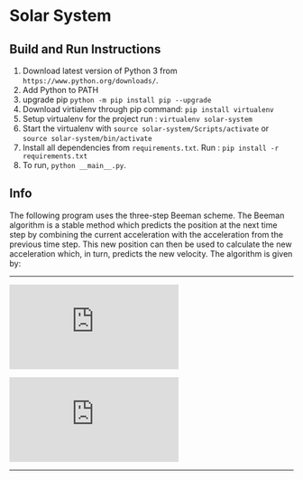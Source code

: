 # Solar System

## Build and Run Instructions
1. Download latest version of Python 3 from `https://www.python.org/downloads/`.
2. Add Python to PATH
3. upgrade pip `python -m pip install pip --upgrade`
3. Download virtialenv through pip command: `pip install virtualenv`
4. Setup virtualenv for the project run : `virtualenv solar-system`
5. Start the virtualenv with `source solar-system/Scripts/activate` or `source solar-system/bin/activate`
6. Install all dependencies from `requirements.txt`. Run : `pip install -r requirements.txt`
7. To run, `python __main__.py`.

## Info
The following program uses the three-step Beeman scheme. 
The Beeman algorithm is a stable method which predicts the position at the next 
time step by combining the current acceleration with the acceleration from the 
previous time step. This new position can then be used to calculate the new 
acceleration which, in turn, predicts the new velocity. The algorithm is given by:
___
![equation](https://latex.codecogs.com/svg.latex?%5Cvec%20r%28t%20&plus;%20%5CDelta%20t%29%20%3D%20%5Cvec%20r%28t%29%20&plus;%20%5Cvec%20v%20%28t%29%5CDelta%20t%20&plus;%20%5Cfrac%7B1%7D%7B6%7D%5B4%5Cvec%20a%20%28t%29%20-%20%5Cvec%20a%28t-%20%5CDelta%20t%29%5D%5CDelta%20t%5E2)

![equation](https://latex.codecogs.com/svg.latex?%5Cvec%20v%28t%20&plus;%20%5CDelta%20t%29%20%3D%20%5Cvec%20v%28t%29%20&plus;%20%5Cfrac%7B1%7D%7B6%7D%5B2%5Cvec%20a%20%28t%20&plus;%20%5CDelta%20t%29%20&plus;%205%5Cvec%20a%28t%29%20-%20%5Cvec%20a%20%28t-%20%5CDelta%20t%29%5D%5CDelta%20t)
___